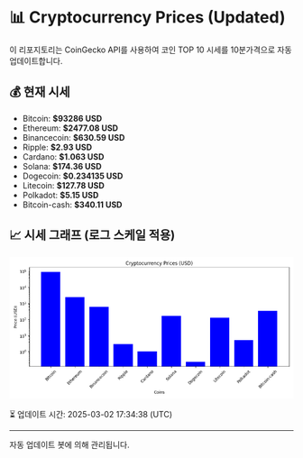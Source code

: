 
# 📊 Cryptocurrency Prices (Updated)

이 리포지토리는 CoinGecko API를 사용하여 코인 TOP 10 시세를 10분가격으로 자동 업데이트합니다.

## 💰 현재 시세
- Bitcoin: **$93286 USD**
- Ethereum: **$2477.08 USD**
- Binancecoin: **$630.59 USD**
- Ripple: **$2.93 USD**
- Cardano: **$1.063 USD**
- Solana: **$174.36 USD**
- Dogecoin: **$0.234135 USD**
- Litecoin: **$127.78 USD**
- Polkadot: **$5.15 USD**
- Bitcoin-cash: **$340.11 USD**

## 📈 시세 그래프 (로그 스케일 적용)
![Crypto Prices](crypto_prices.png)

⏳ 업데이트 시간: 2025-03-02 17:34:38 (UTC)

---
자동 업데이트 봇에 의해 관리됩니다.
